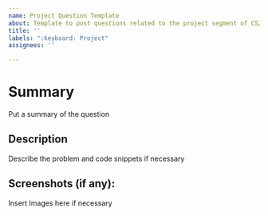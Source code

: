 ```yaml
---
name: Project Question Template
about: Template to post questions related to the project segment of CS2030
title: ''
labels: ":keyboard: Project"
assignees: ''

---
```


# Summary
Put a summary of the question

## Description 
Describe the problem and code snippets if necessary 

## Screenshots (if any): 
Insert Images here if necessary
